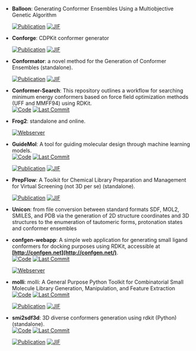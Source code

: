 



- **Balloon**: Generating Conformer Ensembles Using a Multiobjective Genetic Algorithm  

    [![Publication](https://img.shields.io/badge/Publication-Citations:338-blue?style=for-the-badge&logo=bookstack)](https://doi.org/10.1021/ci6005646) 
    [![JIF](https://img.shields.io/badge/Impact_Factor-5.60-purple?style=for-the-badge&logo=academia)](https://doi.org/10.1021/ci6005646)



- **Conforge**: CDPKit conformer generator  

    [![Publication](https://img.shields.io/badge/Publication-Citations:9-blue?style=for-the-badge&logo=bookstack)](https://doi.org/10.1021/acs.jcim.3c00563) 
    [![JIF](https://img.shields.io/badge/Impact_Factor-5.60-purple?style=for-the-badge&logo=academia)](https://doi.org/10.1021/acs.jcim.3c00563)



- **Conformator**: a novel method for the Generation of Conformer Ensembles (standalone).  

    [![Publication](https://img.shields.io/badge/Publication-Citations:53-blue?style=for-the-badge&logo=bookstack)](https://doi.org/10.1021/acs.jcim.8b00704) 
    [![JIF](https://img.shields.io/badge/Impact_Factor-5.60-purple?style=for-the-badge&logo=academia)](https://doi.org/10.1021/acs.jcim.8b00704)



- **Conformer-Search**: This repository outlines a workflow for searching minimum energy conformers based on force field optimization methods (UFF and MMFF94) using RDKit.  
    [![Code](https://img.shields.io/github/stars/mcsorkun/Conformer-Search?style=for-the-badge&logo=github)](https://github.com/mcsorkun/Conformer-Search) 
    [![Last Commit](https://img.shields.io/github/last-commit/mcsorkun/Conformer-Search?style=for-the-badge&logo=github)](https://github.com/mcsorkun/Conformer-Search) 




- **Frog2**: standalone and online.  


    [![Webserver](https://img.shields.io/badge/Webserver-online-brightgreen?style=for-the-badge&logo=cachet&logoColor=65FF8F)](https://mobyle2.rpbs.univ-paris-diderot.fr/cgi-bin/portal.py#forms::Frog2) 


- **GuideMol**: A tool for guiding molecular design through machine learning models.  
    [![Code](https://img.shields.io/github/stars/jairesdesousa/guidemol?style=for-the-badge&logo=github)](https://github.com/jairesdesousa/guidemol) 
    [![Last Commit](https://img.shields.io/github/last-commit/jairesdesousa/guidemol?style=for-the-badge&logo=github)](https://github.com/jairesdesousa/guidemol) 

    [![Publication](https://img.shields.io/badge/Publication-Citations:8-blue?style=for-the-badge&logo=bookstack)](https://doi.org/10.1002/minf.202300190) 
    [![JIF](https://img.shields.io/badge/Impact_Factor-2.80-purple?style=for-the-badge&logo=academia)](https://doi.org/10.1002/minf.202300190)



- **PrepFlow**: A Toolkit for Chemical Library Preparation and Management for Virtual Screening (not 3D per se) (standalone).  

    [![Publication](https://img.shields.io/badge/Publication-Citations:5-blue?style=for-the-badge&logo=bookstack)](https://doi.org/10.1002/minf.202100139) 
    [![JIF](https://img.shields.io/badge/Impact_Factor-2.80-purple?style=for-the-badge&logo=academia)](https://doi.org/10.1002/minf.202100139)



- **Unicon**: from file conversion between standard formats SDF, MOL2, SMILES, and PDB via the generation of 2D structure coordinates and 3D structures to the enumeration of tautomeric forms, protonation states and conformer ensembles  




- **confgen-webapp**: A simple web application for generating small ligand conformers for docking purposes using RDKit, accessible at **[http://confgen.net](http://confgen.net/)**.  
    [![Code](https://img.shields.io/github/stars/Et9797/confgen-webapp?style=for-the-badge&logo=github)](https://github.com/Et9797/confgen-webapp) 
    [![Last Commit](https://img.shields.io/github/last-commit/Et9797/confgen-webapp?style=for-the-badge&logo=github)](https://github.com/Et9797/confgen-webapp) 


    [![Webserver](https://img.shields.io/badge/Webserver-online-brightgreen?style=for-the-badge&logo=cachet&logoColor=65FF8F)](http://confgen.net/) 


- **molli**: molli: A General Purpose Python Toolkit for Combinatorial Small Molecule Library Generation, Manipulation, and Feature Extraction  
    [![Code](https://img.shields.io/github/stars/SEDenmarkLab/molli?style=for-the-badge&logo=github)](https://github.com/SEDenmarkLab/molli) 
    [![Last Commit](https://img.shields.io/github/last-commit/SEDenmarkLab/molli?style=for-the-badge&logo=github)](https://github.com/SEDenmarkLab/molli) 

    [![Publication](https://img.shields.io/badge/Publication-Citations:0-blue?style=for-the-badge&logo=bookstack)](https://doi.org/10.1021/acs.jcim.4c00424) 
    [![JIF](https://img.shields.io/badge/Impact_Factor-5.60-purple?style=for-the-badge&logo=academia)](https://doi.org/10.1021/acs.jcim.4c00424)



- **smi2sdf3d**: 3D diverse conformers generation using rdkit (Python) (standalone).  
    [![Code](https://img.shields.io/github/stars/UnixJunkie/smi2sdf3d?style=for-the-badge&logo=github)](https://github.com/UnixJunkie/smi2sdf3d) 
    [![Last Commit](https://img.shields.io/github/last-commit/UnixJunkie/smi2sdf3d?style=for-the-badge&logo=github)](https://github.com/UnixJunkie/smi2sdf3d) 

    [![Publication](https://img.shields.io/badge/Publication-Citations:181-blue?style=for-the-badge&logo=bookstack)](https://doi.org/10.1021/ci2004658) 
    [![JIF](https://img.shields.io/badge/Impact_Factor-5.60-purple?style=for-the-badge&logo=academia)](https://doi.org/10.1021/ci2004658)


